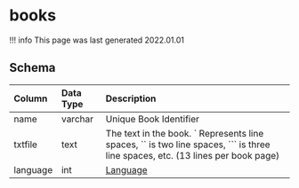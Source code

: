# books

!!! info
	This page was last generated 2022.01.01

## Schema

| Column | Data Type | Description |
| :--- | :--- | :--- |
| name | varchar | Unique Book Identifier |
| txtfile | text | The text in the book. ` Represents line spaces, `` is two line spaces, ``` is three line spaces, etc. (13 lines per book page) |
| language | int | [Language](../../../../server/player/languages) |

